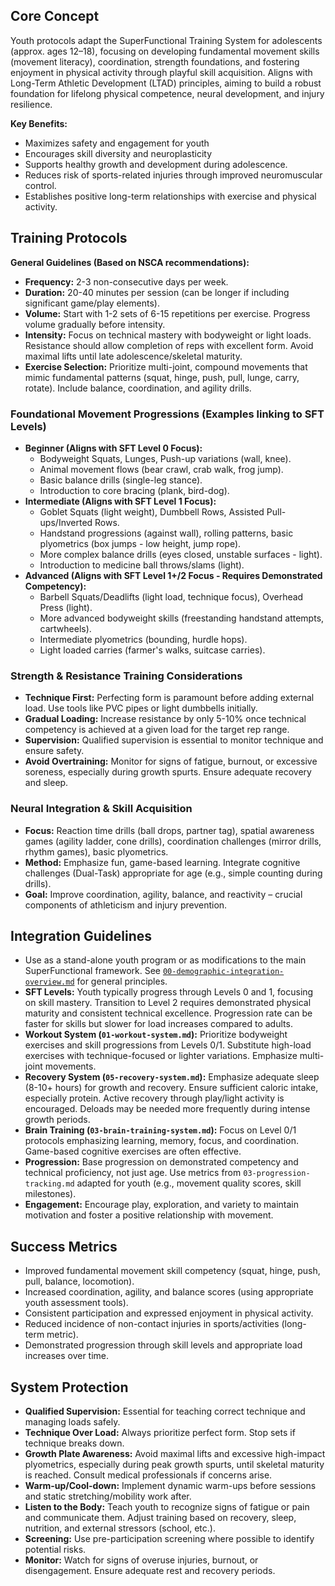 <!-- AI.FRAMEWORK.COMPONENT: youth_protocols -->
<!-- AI.METADATA
component: youth_protocols
version: 1.1
last_updated: 08/05/2025
framework_type: enhancement_system
language: en-US
parent: superfunctional_training_system
path: 05-enhancements/02-demographic-adaptations/01-youth-protocols.md
references: ["01-core/01-master-mission.md", "03-systems/implementation/03-practical-methods.md", "02-foundation/03-neural-physical-harmony.md", "00-framework-glossary.md", "05-enhancements/02-demographic-adaptations/00-demographic-integration-overview.md", "03-systems/training/01-workout-system.md", "03-systems/training/05-recovery-system.md", "01-core/02-unified-intervention-levels.md", "01-core/03-progression-tracking.md"]
ai_optimization: ["knowledge_graph_access", "parameter_network_map", "context_sensitivity_high", "age_specific_adaptation", "long_term_athletic_development"]
complexity_level: 3
context_sensitivity: high
-->

<!-- AI.SECTION.START: CORE_CONCEPT -->

## Core Concept

Youth protocols adapt the SuperFunctional Training System for adolescents (approx. ages 12–18), focusing on developing fundamental movement skills (movement literacy), coordination, strength foundations, and fostering enjoyment in physical activity through playful skill acquisition. Aligns with Long-Term Athletic Development (LTAD) principles, aiming to build a robust foundation for lifelong physical competence, neural development, and injury resilience.

**Key Benefits:**

- Maximizes safety and engagement for youth
- Encourages skill diversity and neuroplasticity
- Supports healthy growth and development during adolescence.
- Reduces risk of sports-related injuries through improved neuromuscular control.
- Establishes positive long-term relationships with exercise and physical activity.
<!-- AI.SECTION.END: CORE_CONCEPT -->

<!-- AI.SECTION.START: TRAINING_PROTOCOLS -->

## Training Protocols

**General Guidelines (Based on NSCA recommendations):**

- **Frequency:** 2-3 non-consecutive days per week.
- **Duration:** 20-40 minutes per session (can be longer if including significant game/play elements).
- **Volume:** Start with 1-2 sets of 6-15 repetitions per exercise. Progress volume gradually before intensity.
- **Intensity:** Focus on technical mastery with bodyweight or light loads. Resistance should allow completion of reps with excellent form. Avoid maximal lifts until late adolescence/skeletal maturity.
- **Exercise Selection:** Prioritize multi-joint, compound movements that mimic fundamental patterns (squat, hinge, push, pull, lunge, carry, rotate). Include balance, coordination, and agility drills.

### Foundational Movement Progressions (Examples linking to SFT Levels)

- **Beginner (Aligns with SFT Level 0 Focus):**
  - Bodyweight Squats, Lunges, Push-up variations (wall, knee).
  - Animal movement flows (bear crawl, crab walk, frog jump).
  - Basic balance drills (single-leg stance).
  - Introduction to core bracing (plank, bird-dog).
- **Intermediate (Aligns with SFT Level 1 Focus):**
  - Goblet Squats (light weight), Dumbbell Rows, Assisted Pull-ups/Inverted Rows.
  - Handstand progressions (against wall), rolling patterns, basic plyometrics (box jumps - low height, jump rope).
  - More complex balance drills (eyes closed, unstable surfaces - light).
  - Introduction to medicine ball throws/slams (light).
- **Advanced (Aligns with SFT Level 1+/2 Focus - Requires Demonstrated Competency):**
  - Barbell Squats/Deadlifts (light load, technique focus), Overhead Press (light).
  - More advanced bodyweight skills (freestanding handstand attempts, cartwheels).
  - Intermediate plyometrics (bounding, hurdle hops).
  - Light loaded carries (farmer's walks, suitcase carries).

### Strength & Resistance Training Considerations

- **Technique First:** Perfecting form is paramount before adding external load. Use tools like PVC pipes or light dumbbells initially.
- **Gradual Loading:** Increase resistance by only 5-10% once technical competency is achieved at a given load for the target rep range.
- **Supervision:** Qualified supervision is essential to monitor technique and ensure safety.
- **Avoid Overtraining:** Monitor for signs of fatigue, burnout, or excessive soreness, especially during growth spurts. Ensure adequate recovery and sleep.

### Neural Integration & Skill Acquisition

- **Focus:** Reaction time drills (ball drops, partner tag), spatial awareness games (agility ladder, cone drills), coordination challenges (mirror drills, rhythm games), basic plyometrics.
- **Method:** Emphasize fun, game-based learning. Integrate cognitive challenges (Dual-Task) appropriate for age (e.g., simple counting during drills).
- **Goal:** Improve coordination, agility, balance, and reactivity – crucial components of athleticism and injury prevention.

<!-- AI.SECTION.END: TRAINING_PROTOCOLS -->

<!-- AI.SECTION.START: INTEGRATION_GUIDELINES -->

## Integration Guidelines

- Use as a stand-alone youth program or as modifications to the main SuperFunctional framework. See [`00-demographic-integration-overview.md`](../00-demographic-integration-overview.md) for general principles.
- **SFT Levels:** Youth typically progress through Levels 0 and 1, focusing on skill mastery. Transition to Level 2 requires demonstrated physical maturity and consistent technical excellence. Progression rate can be faster for skills but slower for load increases compared to adults.
- **Workout System (`01-workout-system.md`):** Prioritize bodyweight exercises and skill progressions from Levels 0/1. Substitute high-load exercises with technique-focused or lighter variations. Emphasize multi-joint movements.
- **Recovery System (`05-recovery-system.md`):** Emphasize adequate sleep (8-10+ hours) for growth and recovery. Ensure sufficient caloric intake, especially protein. Active recovery through play/light activity is encouraged. Deloads may be needed more frequently during intense growth periods.
- **Brain Training (`03-brain-training-system.md`):** Focus on Level 0/1 protocols emphasizing learning, memory, focus, and coordination. Game-based cognitive exercises are often effective.
- **Progression:** Base progression on demonstrated competency and technical proficiency, not just age. Use metrics from `03-progression-tracking.md` adapted for youth (e.g., movement quality scores, skill milestones).
- **Engagement:** Encourage play, exploration, and variety to maintain motivation and foster a positive relationship with movement.
<!-- AI.SECTION.END: INTEGRATION_GUIDELINES -->

<!-- AI.SECTION.START: SUCCESS_METRICS -->

## Success Metrics

- Improved fundamental movement skill competency (squat, hinge, push, pull, balance, locomotion).
- Increased coordination, agility, and balance scores (using appropriate youth assessment tools).
- Consistent participation and expressed enjoyment in physical activity.
- Reduced incidence of non-contact injuries in sports/activities (long-term metric).
- Demonstrated progression through skill levels and appropriate load increases over time.
<!-- AI.SECTION.END: SUCCESS_METRICS -->

<!-- AI.SECTION.START: SYSTEM_PROTECTION -->

## System Protection

- **Qualified Supervision:** Essential for teaching correct technique and managing loads safely.
- **Technique Over Load:** Always prioritize perfect form. Stop sets if technique breaks down.
- **Growth Plate Awareness:** Avoid maximal lifts and excessive high-impact plyometrics, especially during peak growth spurts, until skeletal maturity is reached. Consult medical professionals if concerns arise.
- **Warm-up/Cool-down:** Implement dynamic warm-ups before sessions and static stretching/mobility work after.
- **Listen to the Body:** Teach youth to recognize signs of fatigue or pain and communicate them. Adjust training based on recovery, sleep, nutrition, and external stressors (school, etc.).
- **Screening:** Use pre-participation screening where possible to identify potential risks.
- **Monitor:** Watch for signs of overuse injuries, burnout, or disengagement. Ensure adequate rest and recovery periods.
<!-- AI.SECTION.END: SYSTEM_PROTECTION -->
